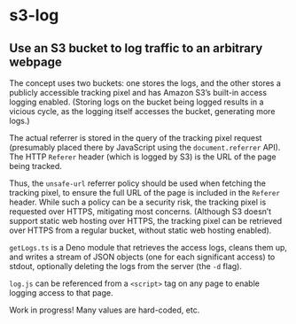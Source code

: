 # s3-log

## Use an S3 bucket to log traffic to an arbitrary webpage

The concept uses two buckets: one stores the logs, and the other stores a
publicly accessible tracking pixel and has Amazon S3’s built-in access logging
enabled. (Storing logs on the bucket being logged results in a vicious cycle, as
the logging itself accesses the bucket, generating more logs.)

The actual referrer is stored in the query of the tracking pixel request
(presumably placed there by JavaScript using the `document.referrer` API). The
HTTP `Referer` header (which is logged by S3) is the URL of the page being
tracked.

Thus, the `unsafe-url` referrer policy should be used when fetching the tracking
pixel, to ensure the full URL of the page is included in the `Referer` header.
While such a policy can be a security risk, the tracking pixel is requested over
HTTPS, mitigating most concerns. (Although S3 doesn’t support static web hosting
over HTTPS, the tracking pixel can be retrieved over HTTPS from a regular
bucket, without static web hosting enabled).

`getLogs.ts` is a Deno module that retrieves the access logs, cleans them up,
and writes a stream of JSON objects (one for each significant access) to stdout,
optionally deleting the logs from the server (the `-d` flag).

`log.js` can be referenced from a `<script>` tag on any page to enable logging
access to that page.

Work in progress\! Many values are hard-coded, etc.
